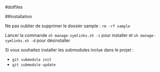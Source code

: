 #dotfiles

##installation

Ne pas oublier de supprimer le dossier sample : `rm -rf sample`

Lancer la commande `sh manage-symlinks.sh -i` pour installer
et `sh manage-symlinks.sh -d` pour désinstaller


Si vous souhaitez installer les submodules inclue dans le projet : 

* `git submodule init`
* `git submodule update`


